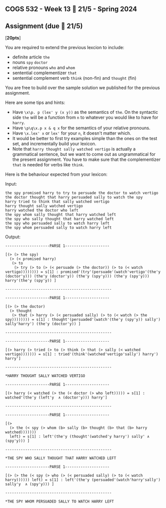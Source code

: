 COGS 532 - Week 13 :calendar: 21/5 - Spring 2024
-----------------------------------------------

Assignment (due :calendar: 21/5)
----------

[**20pts**]

You are required to extend the previous lexcion to include:

* definite article `the`
* nouns `spy` `doctor` 
* relative pronouns `who` and `whom`
* sentential complementizer `that`
* sentential complement verb `think` (non-fin) and `thought` (fin)

You are free to build over the sample solution we published for the previous
assignment.

Here are some tips and hints:

* Have `\x\p. p (lex' y (x y))` as the semantics of `the`. On the syntactic side
  `the` will be a function from `n` to whatever you would like to have for `harry`.
* Have `\p\q\x.p x & q x` for the semantics of your relative pronouns.
* Have `\x.lex' x` or `lex'` for your `n`, it doesn't matter which.
* It would be better to first try examples simple than the ones on the test set,
  and incrementally build your lexicon.
* Note that `harry thought sally watched vertigo` is actually a grammatical sentence, but we want to come out as ungrammatical for the present assignment. You have to make sure that the complementizer `that` is needed for verbs like `think`.


Here is the behaviour expected from your lexicon:


Input:

```
the spy promised harry to try to persuade the doctor to watch vertigo
the doctor thought that harry persuaded sally to watch the spy 
harry tried to think that sally watched vertigo
harry thought sally watched vertigo
harry watched the doctor who left
the spy whom sally thought that harry watched left
the spy who sally thought that harry watched left
the spy who persuaded sally to watch harry left
the spy whom persuaded sally to watch harry left
```


Output:

```
--------------------PARSE 1--------------------

[(> (> the spy)
  (> (< promised harry)
   (> to
    (> try (> to (> (< persuade (> the doctor)) (> to (< watch vertigo)))))))) = s[1] : promised'(try'(persuade'(watch'vertigo'(the'y (doctor'y))) (the'y (doctor'y)) (the'y (spy'y))) (the'y (spy'y))) harry'(the'y (spy'y)) ]

------------------------------------------------

--------------------PARSE 1--------------------

[(> (> the doctor)
  (> thought
   (> that (> harry (> (< persuaded sally) (> to (< watch (> the spy)))))))) = s[1] : thought'(persuaded'(watch'(the'y (spy'y)) sally') sally'harry') (the'y (doctor'y)) ]

------------------------------------------------

--------------------PARSE 1--------------------

[(> harry (> tried (> to (> think (> that (> sally (< watched vertigo))))))) = s[1] : tried'(think'(watched'vertigo'sally') harry') harry']

------------------------------------------------

*HARRY THOUGHT SALLY WATCHED VERTIGO

--------------------PARSE 1--------------------

[(> harry (< watched (> the (< doctor (> who left))))) = s[1] : watched'(the'y (left'y  ∧ (doctor'y))) harry']

------------------------------------------------

--------------------PARSE 1--------------------

[(>
  (> the (< spy (> whom (b> sally (b> thought (b> that (b> harry watched)))))))
  left) = s[1] : left'(the'y (thought'(watched'y harry') sally' ∧ (spy'y))) ]

------------------------------------------------

*THE SPY WHO SALLY THOUGHT THAT HARRY WATCHED LEFT

--------------------PARSE 1--------------------

[(> (> the (< spy (> who (> (< persuaded sally) (> to (< watch harry)))))) left) = s[1] : left'(the'y (persuaded'(watch'harry'sally') sally'y  ∧ (spy'y))) ]

------------------------------------------------

*THE SPY WHOM PERSUADED SALLY TO WATCH HARRY LEFT

```
